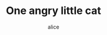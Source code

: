 ---
comments:
  # The general guidelines for all your image posts are:
  # Add your username to the author section
  # The title will also be the page title, and the document title will appear in the url address
  # You'll need to save the image in the folder as you describe for img-path, or you could link to a cloud storage service like Dropbox
  # The image description is necessary in case the image doesn't appear properly, and means people who can't see can access the information
  # The caption can say whatever you like. If it gets too long, consider using a long-form post
  # As for all posts, you can add optional categories and tags
author: alice
layout: image-post
title: One angry little cat
img-path: /images/payback-cat.jpg
img-description: "An angry, but nevertheless cute, little cat"
img-caption: "You're so handsome when you're upset!"
categories:
tags:
---